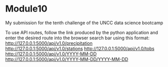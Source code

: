 # Module10
My submission for the tenth challenge of the UNCC data science bootcamp

To use API routes, follow the link produced by the python application and enter the desired route into the browser search bar using this format:
http://127.0.0.1:5000/api/v1.0/precipitation
http://127.0.0.1:5000/api/v1.0/stations
http://127.0.0.1:5000/api/v1.0/tobs
http://127.0.0.1:5000/api/v1.0/YYYY-MM-DD
http://127.0.0.1:5000/api/v1.0/YYYY-MM-DD/YYYY-MM-DD
